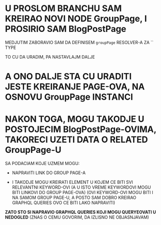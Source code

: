 # U PROSLOM BRANCHU SAM KREIRAO NOVI NODE GroupPage, I PROSIRIO SAM BlogPostPage

MEDJUTIM ZABORAVIO SAM DA DEFINISEM `groupPage` RESOLVER-A ZA `` TYPE

TO CU DA URADIM, PA NASTAVLAJM DALJE

# A ONO DALJE STA CU URADITI JESTE KREIRANJE PAGE-OVA, NA OSNOVU GroupPage INSTANCI

# NAKON TOGA, MOGU TAKODJE U POSTOJECIM BlogPostPage-OVIMA, TAKORECI UZETI DATA O RELATED GroupPage-U

SA PODACIAM KOJE UZMEM MOGU:

- NAPRAVITI LINK DO GROUP PAGE-A

- I TAKODJE MOGU KREIRATI ELEMENT U KOJEM CE BITI SVI RELEVANTNI KEYWORD-OVI (A U ISTO VREME KEYWORDOVI MOGU BITI LINKOVI DO GROUP PAGE-OVA) (OVI KEYWORD-OVI MOGU BITI I NA SAMOM GROUP PAGE-U, A POSTO SAM DOBRO KREIRAO GRAPHQL QUERIES OVO CE BITI LAKO NAPRAVITI)

**ZATO STO SI NAPRAVIO GRAPHQL QUERIES KOJI MOGU QUERYEOVATI U NEDOGLED** (ZNAS O CEMU GOVORIM, DA IZLISNO NE OBJASNJAVAM)
